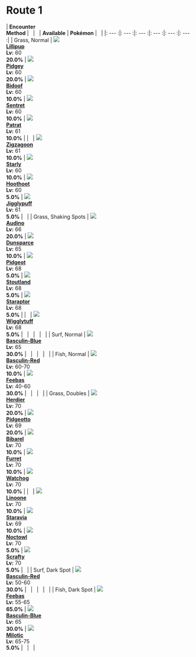 # Route 1

| __Encounter<br>Method__ | &nbsp; | &nbsp; | __Available__ | __Pokémon__ | &nbsp; |
|: --- :|: --- :|: --- :|: --- :|: --- :|: --- :|
| Grass, Normal | ![][506] <br> __[Lillipup]__ <br> __Lv:__ 60 <br> __20.0%__ | ![][16] <br> __[Pidgey]__ <br> __Lv:__ 60 <br> __20.0%__ | ![][399] <br> __[Bidoof]__ <br> __Lv:__ 60 <br> __10.0%__ | ![][161] <br> __[Sentret]__ <br> __Lv:__ 60 <br> __10.0%__ | ![][504] <br> __[Patrat]__ <br> __Lv:__ 61 <br> __10.0%__ |
| &nbsp; | ![][263] <br> __[Zigzagoon]__ <br> __Lv:__ 61 <br> __10.0%__ | ![][396] <br> __[Starly]__ <br> __Lv:__ 60 <br> __10.0%__ | ![][163] <br> __[Hoothoot]__ <br> __Lv:__ 60 <br> __5.0%__ | ![][39] <br> __[Jigglypuff]__ <br> __Lv:__ 61 <br> __5.0%__ | &nbsp; |
| Grass, Shaking Spots | ![][531] <br> __[Audino]__ <br> __Lv:__ 66 <br> __20.0%__ | ![][206] <br> __[Dunsparce]__ <br> __Lv:__ 65 <br> __10.0%__ | ![][18] <br> __[Pidgeot]__ <br> __Lv:__ 68 <br> __5.0%__ | ![][508] <br> __[Stoutland]__ <br> __Lv:__ 68 <br> __5.0%__ | ![][398] <br> __[Staraptor]__ <br> __Lv:__ 68 <br> __5.0%__ |
| &nbsp; | ![][40] <br> __[Wigglytuff]__ <br> __Lv:__ 68 <br> __5.0%__ | &nbsp; | &nbsp; | &nbsp; | &nbsp; |
| Surf, Normal | ![][550-blue] <br> __[Basculin-Blue]__ <br> __Lv:__ 65 <br> __30.0%__ | &nbsp; | &nbsp; | &nbsp; | &nbsp; |
| Fish, Normal | ![][550-red] <br> __[Basculin-Red]__ <br> __Lv:__ 60-70 <br> __10.0%__ | ![][349] <br> __[Feebas]__ <br> __Lv:__ 40-60 <br> __30.0%__ | &nbsp; | &nbsp; | &nbsp; |
| Grass, Doubles | ![][507] <br> __[Herdier]__ <br> __Lv:__ 70 <br> __20.0%__ | ![][17] <br> __[Pidgeotto]__ <br> __Lv:__ 69 <br> __20.0%__ | ![][400] <br> __[Bibarel]__ <br> __Lv:__ 70 <br> __10.0%__ | ![][162] <br> __[Furret]__ <br> __Lv:__ 70 <br> __10.0%__ | ![][505] <br> __[Watchog]__ <br> __Lv:__ 70 <br> __10.0%__ |
| &nbsp; | ![][264] <br> __[Linoone]__ <br> __Lv:__ 70 <br> __10.0%__ | ![][397] <br> __[Staravia]__ <br> __Lv:__ 69 <br> __10.0%__ | ![][164] <br> __[Noctowl]__ <br> __Lv:__ 70 <br> __5.0%__ | ![][560] <br> __[Scrafty]__ <br> __Lv:__ 70 <br> __5.0%__ | &nbsp; |
| Surf, Dark Spot | ![][550-red] <br> __[Basculin-Red]__ <br> __Lv:__ 50-60 <br> __30.0%__ | &nbsp; | &nbsp; | &nbsp; | &nbsp; |
| Fish, Dark Spot | ![][349] <br> __[Feebas]__ <br> __Lv:__ 55-65 <br> __65.0%__ | ![][550-blue] <br> __[Basculin-Blue]__ <br> __Lv:__ 65 <br> __30.0%__ | ![][350] <br> __[Milotic]__ <br> __Lv:__ 65-75 <br> __5.0%__ | &nbsp; | &nbsp; |


[506]: ../img/animated/506.gif
[Lillipup]: ../pokemons/506/
[16]: ../img/animated/16.gif
[Pidgey]: ../pokemons/016/
[399]: ../img/animated/399.gif
[Bidoof]: ../pokemons/399/
[161]: ../img/animated/161.gif
[Sentret]: ../pokemons/161/
[504]: ../img/animated/504.gif
[Patrat]: ../pokemons/504/
[263]: ../img/animated/263.gif
[Zigzagoon]: ../pokemons/263/
[396]: ../img/animated/396.gif
[Starly]: ../pokemons/396/
[163]: ../img/animated/163.gif
[Hoothoot]: ../pokemons/163/
[39]: ../img/animated/39.gif
[Jigglypuff]: ../pokemons/039/
[531]: ../img/animated/531.gif
[Audino]: ../pokemons/531/
[206]: ../img/animated/206.gif
[Dunsparce]: ../pokemons/206/
[18]: ../img/animated/18.gif
[Pidgeot]: ../pokemons/018/
[508]: ../img/animated/508.gif
[Stoutland]: ../pokemons/508/
[398]: ../img/animated/398.gif
[Staraptor]: ../pokemons/398/
[40]: ../img/animated/40.gif
[Wigglytuff]: ../pokemons/040/
[550-blue]: ../img/animated/550-blue.gif
[Basculin-Blue]: ../pokemons/550/
[550-red]: ../img/animated/550-red.gif
[Basculin-Red]: ../pokemons/550/
[349]: ../img/animated/349.gif
[Feebas]: ../pokemons/349/
[507]: ../img/animated/507.gif
[Herdier]: ../pokemons/507/
[17]: ../img/animated/17.gif
[Pidgeotto]: ../pokemons/017/
[400]: ../img/animated/400.gif
[Bibarel]: ../pokemons/400/
[162]: ../img/animated/162.gif
[Furret]: ../pokemons/162/
[505]: ../img/animated/505.gif
[Watchog]: ../pokemons/505/
[264]: ../img/animated/264.gif
[Linoone]: ../pokemons/264/
[397]: ../img/animated/397.gif
[Staravia]: ../pokemons/397/
[164]: ../img/animated/164.gif
[Noctowl]: ../pokemons/164/
[560]: ../img/animated/560.gif
[Scrafty]: ../pokemons/560/
[350]: ../img/animated/350.gif
[Milotic]: ../pokemons/350/